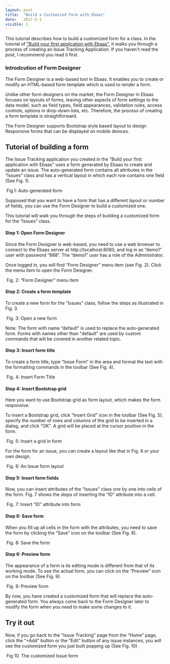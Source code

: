 ```yaml
---
layout: post
title:  "Build a Customized Form with Ebaas"
date:   2017-5-1
visible: 1
---
```


<p class="intro"><span class="dropcap">T</span>his tutorial describes how to build a customized form for a class. In the tutorial of <a class="post-link" href="https://ebaas.github.io/blog/BuildFirstApp/">"Build your first application with Ebaas"</a>, it walks you through a process of creating an Issue Tracking Application. If you haven't read the post, I recommend you read it first.</p>

### Introdcution of Form Designer

The Form Designer is a web-based tool in Ebaas. It enables you to create or modify an HTML-based form template which is used to render a form. 

Unlike other form designers on the market, the Form Designer in Ebaas focuses on layouts of forms, leaving other aspects of form settings to the data model, such as field types, field appearances, validation rules, access controls, options in drop-down lists, etc. Therefore, the process of creating a form template is straightforward.

The Form Designer supports Bootstrap style based layout to design Responsive forms that can be displayed on mobile devices. 

## Tutorial of building a form

The Issue Tracking application you created in the "Build your first application with Ebaas" uses a form generated by Ebaas to create and update an issue. The auto-generated form contains all attributes in the “Issues” class and has a vertical layout in which each row contains one field (See Fig. 1).    

<img src="{{'/assets/img/2017-06-10-Fig21.png' | prepend: site.baseurl }}" alt="">
Fig.1: Auto-generated form

Supposed that you want to have a form that has a different layout or number of fields, you can use the Form Designer to build a customized one.

This tutorial will walk you through the steps of building a customized form for the “Issues” class.

#### Step 1: Open Form Designer

Since the Form Designer is web-based, you need to use a web browser to connect to the Ebaas server at http://localhost:8080, and log in as “demo1” user with password “888”. The “demo1” user has a role of the Administrator.

Once logged in, you will find “Form Designer” menu item (see Fig. 2). Click the menu item to open the Form Designer.

<img src="{{'/assets/img/2017-5-1-Fig2.png' | prepend: site.baseurl }}" alt="">
Fig. 2: “Form Designer” menu item

#### Step 2: Create a form template

To create a new form for the “Issues” class, follow the steps as illustrated in Fig. 3.

<img src="{{'/assets/img/2017-5-1-Fig3.png' | prepend: site.baseurl }}" alt="">
Fig. 3: Open a new form

Note: The form with name “default” is used to replace the auto-generated form. Forms with names other than "default" are used by custom commands that will be covered in another related topic.

#### Step 3: Insert form title

To create a form title, type “Issue Form” in the area and format the text with the formatting commands in the toolbar (See Fig. 4). 

<img src="{{'/assets/img/2017-5-1-Fig4.png' | prepend: site.baseurl }}" alt="">
Fig. 4: Insert Form Title

#### Step 4: Insert Bootstrap grid

Here you want to use Bootstrap grid as form layout, which makes the form responsive.

To insert a Bootstrap grid, click “Insert Grid" icon in the toolbar (See Fig. 5), specify the number of rows and columns of the grid to be inserted in a dialog, and click "OK". A grid will be placed at the cursor position in the form.

<img src="{{'/assets/img/2017-5-1-Fig5.png' | prepend: site.baseurl }}" alt="">
Fig. 5: Insert a grid in form

For the form for an issue, you can create a layout like that in Fig. 6 or your own design.

<img src="{{'/assets/img/2017-5-1-Fig6.png' | prepend: site.baseurl }}" alt="">
Fig. 6: An Issue form layout

#### Step 5: Insert form fields

Now, you can insert attributes of the “Issues” class one by one into cells of the form. Fig. 7 shows the steps of inserting the “ID” attribute into a cell.

<img src="{{'/assets/img/2017-5-1-Fig7.png' | prepend: site.baseurl }}" alt="">
Fig. 7: Insert “ID” attribute into form

#### Step 6: Save form

When you fill up all cells in the form with the attributes, you need to save the form by clicking the “Save” icon on the toolbar (See Fig. 8).

<img src="{{'/assets/img/2017-5-1-Fig8.png' | prepend: site.baseurl }}" alt="">
Fig. 8: Save the form

#### Step 6: Preview form

The appearance of a form is its editing mode is different from that of its working mode. To see the actual form, you can click on the “Preview” icon on the toolbar (See Fig. 9).

<img src="{{'/assets/img/2017-5-1-Fig9.png' | prepend: site.baseurl }}" alt="">
Fig. 9: Preview form

By now, you have created a customized form that will replace the auto-generated form. You always come back to the Form Designer later to modify the form when you need to make some changes to it.

## Try it out

Now, if you go back to the "Issue Tracking" page from the “Home” page, click the “+Add” button or the “Edit” button of any issue instances, you will see the customized form you just built popping up (See Fig. 10)

<img src="{{'/assets/img/2017-5-1-Fig10.png' | prepend: site.baseurl }}" alt="">
Fig 10. The customized Issue form



